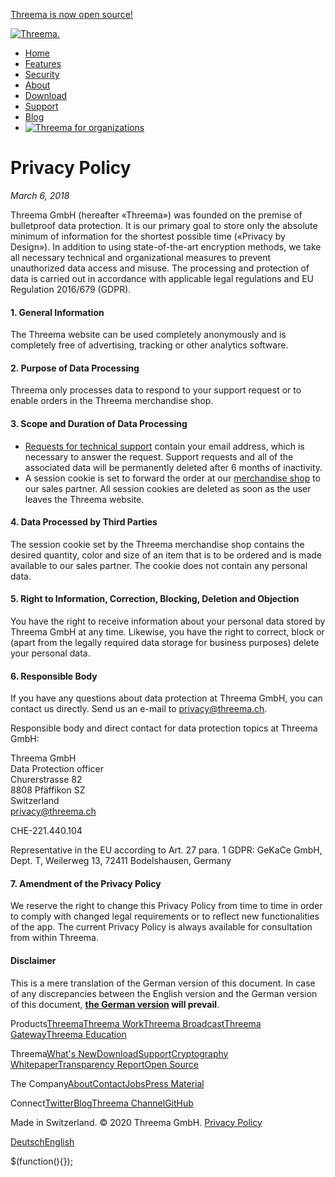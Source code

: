 [Threema is now open source!](https://threema.ch/en/open-source)

[![Threema.](/images/logo.svg)](https://threema.ch/en)

*   [Home](https://threema.ch/en)
*   [Features](https://threema.ch/en/features)
*   [Security](https://threema.ch/en/security)
*   [About](https://threema.ch/en/about)
*   [Download](https://threema.ch/en/download)
*   [Support](https://threema.ch/en/support)
*   [Blog](https://threema.ch/en/blog)
*   [![](/images/work-white.svg "Threema for organizations")](https://work.threema.ch/en/home)

Privacy Policy
==============

_March 6, 2018_

Threema GmbH (hereafter «Threema») was founded on the premise of bulletproof data protection. It is our primary goal to store only the absolute minimum of information for the shortest possible time («Privacy by Design»). In addition to using state-of-the-art encryption methods, we take all necessary technical and organizational measures to prevent unauthorized data access and misuse. The processing and protection of data is carried out in accordance with applicable legal regulations and EU Regulation 2016/679 (GDPR).

#### 1\. General Information

The Threema website can be used completely anonymously and is completely free of advertising, tracking or other analytics software.

#### 2\. Purpose of Data Processing

Threema only processes data to respond to your support request or to enable orders in the Threema merchandise shop.

#### 3\. Scope and Duration of Data Processing

*   [Requests for technical support](https://threema.ch/en/support) contain your email address, which is necessary to answer the request. Support requests and all of the associated data will be permanently deleted after 6 months of inactivity.
*   A session cookie is set to forward the order at our [merchandise shop](https://threema.ch/en/merchandise) to our sales partner. All session cookies are deleted as soon as the user leaves the Threema website.

#### 4\. Data Processed by Third Parties

The session cookie set by the Threema merchandise shop contains the desired quantity, color and size of an item that is to be ordered and is made available to our sales partner. The cookie does not contain any personal data.

#### 5\. Right to Information, Correction, Blocking, Deletion and Objection

You have the right to receive information about your personal data stored by Threema GmbH at any time. Likewise, you have the right to correct, block or (apart from the legally required data storage for business purposes) delete your personal data.

#### 6\. Responsible Body

If you have any questions about data protection at Threema GmbH, you can contact us directly. Send us an e-mail to [privacy@threema.ch](mailto:privacy@threema.ch).

Responsible body and direct contact for data protection topics at Threema GmbH:

Threema GmbH  
Data Protection officer  
Churerstrasse 82  
8808 Pfäffikon SZ  
Switzerland  
[privacy@threema.ch](mailto:privacy@threema.ch)  
  
CHE-221.440.104  
  
Representative in the EU according to Art. 27 para. 1 GDPR: GeKaCe GmbH, Dept. T, Weilerweg 13, 72411 Bodelshausen, Germany

#### 7\. Amendment of the Privacy Policy

We reserve the right to change this Privacy Policy from time to time in order to comply with changed legal requirements or to reflect new functionalities of the app. The current Privacy Policy is always available for consultation from within Threema.

#### Disclaimer

This is a mere translation of the German version of this document. In case of any discrepancies between the English version and the German version of this document, **[the German version](https://threema.ch/de/privacy) will prevail**.

Products[Threema](https://threema.ch/en "Threema")[Threema Work](https://work.threema.ch/en "Threema Work")[Threema Broadcast](https://broadcast.threema.ch/en "Threema Broadcast")[Threema Gateway](https://gateway.threema.ch/en "Threema Gateway")[Threema Education](https://work.threema.ch/en/education "Threema Education")

Threema[What's New](https://threema.ch/en/whats-new "What's New")[Download](https://threema.ch/en/download "Download")[Support](https://threema.ch/en/support "Support")[Cryptography Whitepaper](https://threema.ch/press-files/2_documentation/cryptography_whitepaper.pdf "Cryptography Whitepaper")[Transparency Report](https://threema.ch/en/transparencyreport "Transparency Report")[Open Source](https://threema.ch/en/open-source "Open Source")

The Company[About](https://threema.ch/en/about "About")[Contact](https://threema.ch/en/contact "Contact")[Jobs](https://threema.ch/en/jobs "Jobs")[Press Material](https://threema.ch/en/press "Press Material")

Connect[Twitter](https://twitter.com/ThreemaApp "Twitter")[Blog](https://threema.ch/en/blog "Blog")[Threema Channel](https://threema.ch/en/faq/Threema_Channel "Threema Channel")[GitHub](https://github.com/threema-ch "GitHub")

Made in Switzerland. © 2020 Threema GmbH. [Privacy Policy](https://threema.ch/en/privacy)

[Deutsch](https://threema.ch/de/privacy)[English](https://threema.ch/en/privacy)

$(function(){});